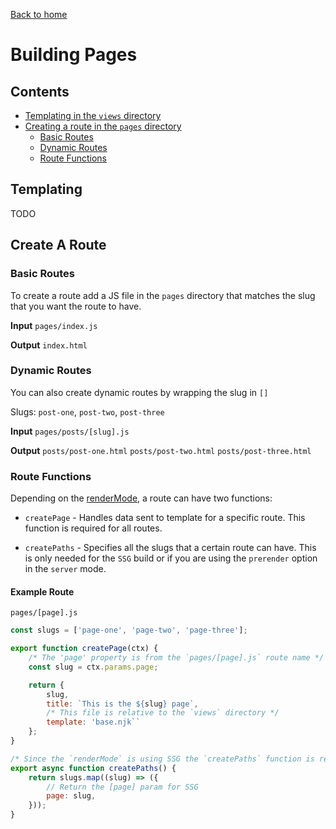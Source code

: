 [Back to home](./MONDO.md)

# Building Pages

## Contents

-   [Templating in the `views` directory](#templating)
-   [Creating a route in the `pages` directory](#create-a-route)
    -   [Basic Routes](#basic-routes)
    -   [Dynamic Routes](#dynamic-routes)
    -   [Route Functions](#route-functions)

## Templating

TODO

## Create A Route

### Basic Routes

To create a route add a JS file in the `pages` directory that matches the slug that you want the route to have.

**Input**
`pages/index.js`

**Output**
`index.html`

### Dynamic Routes

You can also create dynamic routes by wrapping the slug in `[]`

Slugs: `post-one`, `post-two`, `post-three`

**Input**
`pages/posts/[slug].js`

**Output**
`posts/post-one.html`
`posts/post-two.html`
`posts/post-three.html`

### Route Functions

Depending on the [renderMode](./configuration/render-modes.md), a route can have two functions:

-   `createPage` - Handles data sent to template for a specific route. This function is required for all routes.

-   `createPaths` - Specifies all the slugs that a certain route can have. This is only needed for the `SSG` build or if you are using the `prerender` option in the `server` mode.

#### Example Route

`pages/[page].js`

```js
const slugs = ['page-one', 'page-two', 'page-three'];

export function createPage(ctx) {
    /* The 'page' property is from the `pages/[page].js` route name */
    const slug = ctx.params.page;

    return {
        slug,
        title: `This is the ${slug} page`,
        /* This file is relative to the `views` directory */
        template: 'base.njk``
    };
}

/* Since the `renderMode` is using SSG the `createPaths` function is required. If your are using the `server` renderMode then this isn't required unless a route has a `prerender: true` property  */
export async function createPaths() {
	return slugs.map((slug) => ({
		// Return the [page] param for SSG
		page: slug,
	}));
}
```
